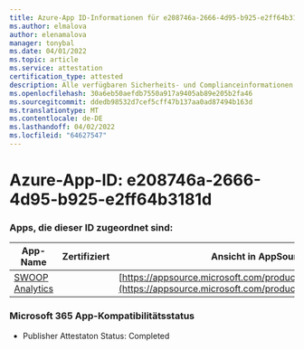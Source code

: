 ```yaml
---
title: Azure-App ID-Informationen für e208746a-2666-4d95-b925-e2ff64b3181d
ms.author: elmalova
author: elenamalova
manager: tonybal
ms.date: 04/01/2022
ms.topic: article
ms.service: attestation
certification_type: attested
description: Alle verfügbaren Sicherheits- und Complianceinformationen für e208746a-2666-4d95-b925-e2ff64b3181d.
ms.openlocfilehash: 30a6eb50aefdb7550a917a9405ab89e205b2fa46
ms.sourcegitcommit: ddedb98532d7cef5cff47b137aa0ad87494b163d
ms.translationtype: MT
ms.contentlocale: de-DE
ms.lasthandoff: 04/02/2022
ms.locfileid: "64627547"
---
```

# <a name="azure-app-id-e208746a-2666-4d95-b925-e2ff64b3181d"></a>Azure-App-ID: e208746a-2666-4d95-b925-e2ff64b3181d


### <a name="apps-associated-with-this-id"></a>Apps, die dieser ID zugeordnet sind:
| **App-Name** | **Zertifiziert** | **Ansicht in AppSource** |
|--------------|---------------|-----------------------|
| [SWOOP Analytics](../forward/WA200000877.md) |  | [https://appsource.microsoft.com/product/office/WA200000877](https://appsource.microsoft.com/product/office/WA200000877) |

### <a name="microsoft-365-app-compliance-status"></a>Microsoft 365 App-Kompatibilitätsstatus
- Publisher Attestaton Status: Completed
